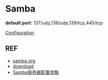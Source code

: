 # Samba


**default port**: 137/udp,138/udp,139/tcp,445/tcp

[Configuration](conf/conf.txt)

## REF

- [samba.org](https://www.samba.org/)
- [download](https://www.samba.org/samba/download/)
- [Samba服务器配置攻略](http://blog.chinaunix.net/uid-23069658-id-3142052.html)